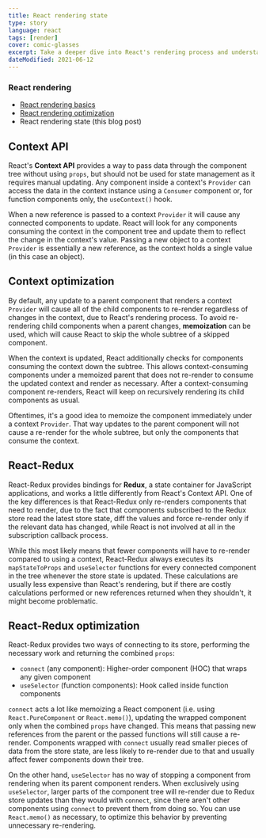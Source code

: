 ```yaml
---
title: React rendering state
type: story
language: react
tags: [render]
cover: comic-glasses
excerpt: Take a deeper dive into React's rendering process and understand the role of the Context API and Redux in it.
dateModified: 2021-06-12
---
```


### React rendering

- [React rendering basics](/blog/s/react-rendering-basics)
- [React rendering optimization](/blog/s/react-rendering-optimization)
- React rendering state (this blog post)

## Context API

React's **Context API** provides a way to pass data through the component tree without using `props`, but should not be used for state management as it requires manual updating. Any component inside a context's `Provider` can access the data in the context instance using a `Consumer` component or, for function components only, the `useContext()` hook.

When a new reference is passed to a context `Provider` it will cause any connected components to update. React will look for any components consuming the context in the component tree and update them to reflect the change in the context's value. Passing a new object to a context `Provider` is essentially a new reference, as the context holds a single value (in this case an object).

## Context optimization

By default, any update to a parent component that renders a context `Provider` will cause all of the child components to re-render regardless of changes in the context, due to React's rendering process. To avoid re-rendering child components when a parent changes, **memoization** can be used, which will cause React to skip the whole subtree of a skipped component.

When the context is updated, React additionally checks for components consuming the context down the subtree. This allows context-consuming components under a memoized parent that does not re-render to consume the updated context and render as necessary. After a context-consuming component re-renders, React will keep on recursively rendering its child components as usual.

Oftentimes, it's a good idea to memoize the component immediately under a context `Provider`. That way updates to the parent component will not cause a re-render for the whole subtree, but only the components that consume the context.

## React-Redux

React-Redux provides bindings for **Redux**, a state container for JavaScript applications, and works a little differently from React's Context API. One of the key differences is that React-Redux only re-renders components that need to render, due to the fact that components subscribed to the Redux store read the latest store state, diff the values and force re-render only if the relevant data has changed, while React is not involved at all in the subscription callback process.

While this most likely means that fewer components will have to re-render compared to using a context, React-Redux always executes its `mapStateToProps` and `useSelector` functions for every connected component in the tree whenever the store state is updated. These calculations are usually less expensive than React's rendering, but if there are costly calculations performed or new references returned when they shouldn't, it might become problematic.

## React-Redux optimization

React-Redux provides two ways of connecting to its store, performing the necessary work and returning the combined `props`:

- `connect` (any component): Higher-order component (HOC) that wraps any given component
- `useSelector` (function components): Hook called inside function components

`connect` acts a lot like memoizing a React component (i.e. using `React.PureComponent` or `React.memo()`), updating the wrapped component only when the combined `props` have changed. This means that passing new references from the parent or the passed functions will still cause a re-render. Components wrapped with `connect` usually read smaller pieces of data from the store state, are less likely to re-render due to that and usually affect fewer components down their tree.

On the other hand, `useSelector` has no way of stopping a component from rendering when its parent component renders. When exclusively using `useSelector`, larger parts of the component tree will re-render due to Redux store updates than they would with `connect`, since there aren't other components using `connect` to prevent them from doing so. You can use `React.memo()` as necessary, to optimize this behavior by preventing unnecessary re-rendering.
